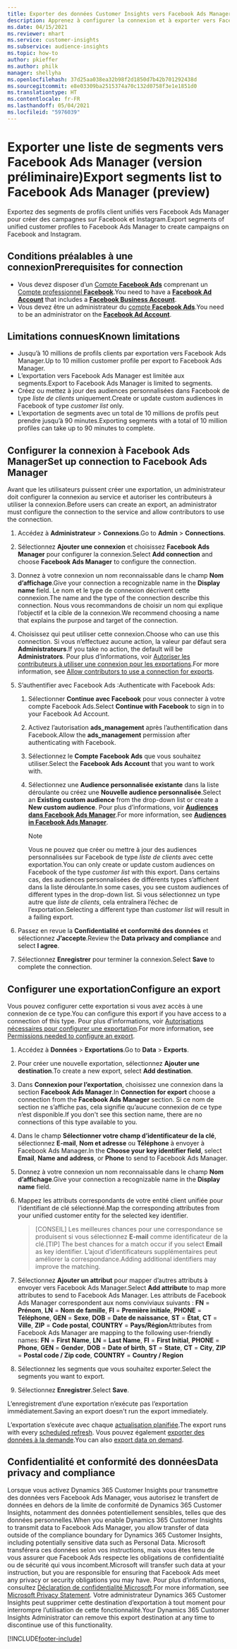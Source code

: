 ```yaml
---
title: Exporter des données Customer Insights vers Facebook Ads Manager
description: Apprenez à configurer la connexion et à exporter vers Facebook Ads Manager.
ms.date: 04/15/2021
ms.reviewer: mhart
ms.service: customer-insights
ms.subservice: audience-insights
ms.topic: how-to
author: pkieffer
ms.author: philk
manager: shellyha
ms.openlocfilehash: 37d25aa038ea32b98f2d1850d7b42b701292438d
ms.sourcegitcommit: e8e03309ba2515374a70c132d0758f3e1e1851d0
ms.translationtype: HT
ms.contentlocale: fr-FR
ms.lasthandoff: 05/04/2021
ms.locfileid: "5976039"
---
```

# <a name="export-segments-list-to-facebook-ads-manager-preview"></a><span data-ttu-id="375a0-103">Exporter une liste de segments vers Facebook Ads Manager (version préliminaire)</span><span class="sxs-lookup"><span data-stu-id="375a0-103">Export segments list to Facebook Ads Manager (preview)</span></span>

<span data-ttu-id="375a0-104">Exportez des segments de profils client unifiés vers Facebook Ads Manager pour créer des campagnes sur Facebook et Instagram.</span><span class="sxs-lookup"><span data-stu-id="375a0-104">Export segments of unified customer profiles to Facebook Ads Manager to create campaigns on Facebook and Instagram.</span></span>

## <a name="prerequisites-for-connection"></a><span data-ttu-id="375a0-105">Conditions préalables à une connexion</span><span class="sxs-lookup"><span data-stu-id="375a0-105">Prerequisites for connection</span></span>

- <span data-ttu-id="375a0-106">Vous devez disposer d’un [Compte **Facebook Ads**](https://www.facebook.com/business/learn/lessons/step-by-step-ads-manager-account) comprenant un [Compte professionnel **Facebook**](https://business.facebook.com/).</span><span class="sxs-lookup"><span data-stu-id="375a0-106">You need to have a [**Facebook Ad Account**](https://www.facebook.com/business/learn/lessons/step-by-step-ads-manager-account) that includes a [**Facebook Business Account**](https://business.facebook.com/).</span></span>
- <span data-ttu-id="375a0-107">Vous devez être un administrateur du [compte **Facebook Ads**](https://www.facebook.com/business/learn/lessons/step-by-step-ads-manager-account).</span><span class="sxs-lookup"><span data-stu-id="375a0-107">You need to be an administrator on the [**Facebook Ad Account**](https://www.facebook.com/business/learn/lessons/step-by-step-ads-manager-account).</span></span>

## <a name="known-limitations"></a><span data-ttu-id="375a0-108">Limitations connues</span><span class="sxs-lookup"><span data-stu-id="375a0-108">Known limitations</span></span>

- <span data-ttu-id="375a0-109">Jusqu’à 10 millions de profils clients par exportation vers Facebook Ads Manager.</span><span class="sxs-lookup"><span data-stu-id="375a0-109">Up to 10 million customer profile per export to Facebook Ads Manager.</span></span>
- <span data-ttu-id="375a0-110">L’exportation vers Facebook Ads Manager est limitée aux segments.</span><span class="sxs-lookup"><span data-stu-id="375a0-110">Export to Facebook Ads Manager is limited to segments.</span></span>
- <span data-ttu-id="375a0-111">Créez ou mettez à jour des audiences personnalisées dans Facebook de type *liste de clients* uniquement.</span><span class="sxs-lookup"><span data-stu-id="375a0-111">Create or update custom audiences in Facebook of type *customer list* only.</span></span>
- <span data-ttu-id="375a0-112">L’exportation de segments avec un total de 10 millions de profils peut prendre jusqu’à 90 minutes.</span><span class="sxs-lookup"><span data-stu-id="375a0-112">Exporting segments with a total of 10 million profiles can take up to 90 minutes to complete.</span></span>

## <a name="set-up-connection-to-facebook-ads-manager"></a><span data-ttu-id="375a0-113">Configurer la connexion à Facebook Ads Manager</span><span class="sxs-lookup"><span data-stu-id="375a0-113">Set up connection to Facebook Ads Manager</span></span>

<span data-ttu-id="375a0-114">Avant que les utilisateurs puissent créer une exportation, un administrateur doit configurer la connexion au service et autoriser les contributeurs à utiliser la connexion.</span><span class="sxs-lookup"><span data-stu-id="375a0-114">Before users can create an export, an administrator must configure the connection to the service and allow contributors to use the connection.</span></span>

1. <span data-ttu-id="375a0-115">Accédez à **Administrateur** > **Connexions**.</span><span class="sxs-lookup"><span data-stu-id="375a0-115">Go to **Admin** > **Connections**.</span></span>

1. <span data-ttu-id="375a0-116">Sélectionnez **Ajouter une connexion** et choisissez **Facebook Ads Manager** pour configurer la connexion.</span><span class="sxs-lookup"><span data-stu-id="375a0-116">Select **Add connection** and choose **Facebook Ads Manager** to configure the connection.</span></span>

1. <span data-ttu-id="375a0-117">Donnez à votre connexion un nom reconnaissable dans le champ **Nom d’affichage**.</span><span class="sxs-lookup"><span data-stu-id="375a0-117">Give your connection a recognizable name in the **Display name** field.</span></span> <span data-ttu-id="375a0-118">Le nom et le type de connexion décrivent cette connexion.</span><span class="sxs-lookup"><span data-stu-id="375a0-118">The name and the type of the connection describe this connection.</span></span> <span data-ttu-id="375a0-119">Nous vous recommandons de choisir un nom qui explique l’objectif et la cible de la connexion.</span><span class="sxs-lookup"><span data-stu-id="375a0-119">We recommend choosing a name that explains the purpose and target of the connection.</span></span>

1. <span data-ttu-id="375a0-120">Choisissez qui peut utiliser cette connexion.</span><span class="sxs-lookup"><span data-stu-id="375a0-120">Choose who can use this connection.</span></span> <span data-ttu-id="375a0-121">Si vous n’effectuez aucune action, la valeur par défaut sera **Administrateurs**.</span><span class="sxs-lookup"><span data-stu-id="375a0-121">If you take no action, the default will be **Administrators**.</span></span> <span data-ttu-id="375a0-122">Pour plus d’informations, voir [Autoriser les contributeurs à utiliser une connexion pour les exportations](connections.md#allow-contributors-to-use-a-connection-for-exports).</span><span class="sxs-lookup"><span data-stu-id="375a0-122">For more information, see [Allow contributors to use a connection for exports](connections.md#allow-contributors-to-use-a-connection-for-exports).</span></span>

1. <span data-ttu-id="375a0-123">S’authentifier avec Facebook Ads :</span><span class="sxs-lookup"><span data-stu-id="375a0-123">Authenticate with Facebook Ads:</span></span> 

   1. <span data-ttu-id="375a0-124">Sélectionner **Continue avec Facebook** pour vous connecter à votre compte Facebook Ads.</span><span class="sxs-lookup"><span data-stu-id="375a0-124">Select **Continue with Facebook** to sign in to your Facebook Ad Account.</span></span>

   1. <span data-ttu-id="375a0-125">Activez l’autorisation **ads_management** après l’authentification dans Facebook.</span><span class="sxs-lookup"><span data-stu-id="375a0-125">Allow the **ads_management** permission after authenticating with Facebook.</span></span>

   1. <span data-ttu-id="375a0-126">Sélectionnez le **Compte Facebook Ads** que vous souhaitez utiliser.</span><span class="sxs-lookup"><span data-stu-id="375a0-126">Select the **Facebook Ads Account** that you want to work with.</span></span>

   1. <span data-ttu-id="375a0-127">Sélectionnez une **Audience personnalisée existante** dans la liste déroulante ou créez une **Nouvelle audience personnalisée**.</span><span class="sxs-lookup"><span data-stu-id="375a0-127">Select an **Existing custom audience** from the drop-down list or create a **New custom audience**.</span></span> <span data-ttu-id="375a0-128">Pour plus d’informations, voir [**Audiences dans Facebook Ads Manager**](https://www.facebook.com/business/help/744354708981227?id=2469097953376494).</span><span class="sxs-lookup"><span data-stu-id="375a0-128">For more information, see [**Audiences in Facebook Ads Manager**](https://www.facebook.com/business/help/744354708981227?id=2469097953376494).</span></span>
      > [!NOTE]
      > <span data-ttu-id="375a0-129">Vous ne pouvez que créer ou mettre à jour des audiences personnalisées sur Facebook de type *liste de clients* avec cette exportation.</span><span class="sxs-lookup"><span data-stu-id="375a0-129">You can only create or update custom audiences on Facebook of the type *customer list* with this export.</span></span> <span data-ttu-id="375a0-130">Dans certains cas, des audiences personnalisées de différents types s’affichent dans la liste déroulante.</span><span class="sxs-lookup"><span data-stu-id="375a0-130">In some cases, you see custom audiences of different types in the drop-down list.</span></span> <span data-ttu-id="375a0-131">Si vous sélectionnez un type autre que *liste de clients*, cela entraînera l’échec de l’exportation.</span><span class="sxs-lookup"><span data-stu-id="375a0-131">Selecting a different type than *customer list* will result in a failing export.</span></span> 

1. <span data-ttu-id="375a0-132">Passez en revue la **Confidentialité et conformité des données** et sélectionnez **J’accepte**.</span><span class="sxs-lookup"><span data-stu-id="375a0-132">Review the **Data privacy and compliance** and select **I agree**.</span></span>

1. <span data-ttu-id="375a0-133">Sélectionnez **Enregistrer** pour terminer la connexion.</span><span class="sxs-lookup"><span data-stu-id="375a0-133">Select **Save** to complete the connection.</span></span>

## <a name="configure-an-export"></a><span data-ttu-id="375a0-134">Configurer une exportation</span><span class="sxs-lookup"><span data-stu-id="375a0-134">Configure an export</span></span>

<span data-ttu-id="375a0-135">Vous pouvez configurer cette exportation si vous avez accès à une connexion de ce type.</span><span class="sxs-lookup"><span data-stu-id="375a0-135">You can configure this export if you have access to a connection of this type.</span></span> <span data-ttu-id="375a0-136">Pour plus d’informations, voir [Autorisations nécessaires pour configurer une exportation](export-destinations.md#set-up-a-new-export).</span><span class="sxs-lookup"><span data-stu-id="375a0-136">For more information, see [Permissions needed to configure an export](export-destinations.md#set-up-a-new-export).</span></span>

1. <span data-ttu-id="375a0-137">Accédez à **Données** > **Exportations**.</span><span class="sxs-lookup"><span data-stu-id="375a0-137">Go to **Data** > **Exports**.</span></span>

1. <span data-ttu-id="375a0-138">Pour créer une nouvelle exportation, sélectionnez **Ajouter une destination**.</span><span class="sxs-lookup"><span data-stu-id="375a0-138">To create a new export, select **Add destination**.</span></span> 

1. <span data-ttu-id="375a0-139">Dans **Connexion pour l’exportation**, choisissez une connexion dans la section **Facebook Ads Manager**.</span><span class="sxs-lookup"><span data-stu-id="375a0-139">In **Connection for export** choose a connection from the **Facebook Ads Manager** section.</span></span> <span data-ttu-id="375a0-140">Si ce nom de section ne s’affiche pas, cela signifie qu’aucune connexion de ce type n’est disponible.</span><span class="sxs-lookup"><span data-stu-id="375a0-140">If you don't see this section name, there are no connections of this type available to you.</span></span>

1. <span data-ttu-id="375a0-141">Dans le champ **Sélectionner votre champ d’identificateur de la clé**, sélectionnez **E-mail**, **Nom et adresse** ou **Téléphone** à envoyer à Facebook Ads Manager.</span><span class="sxs-lookup"><span data-stu-id="375a0-141">In the **Choose your key identifier field**, select **Email**, **Name and address**, or **Phone** to send to Facebook Ads Manager.</span></span> 

1. <span data-ttu-id="375a0-142">Donnez à votre connexion un nom reconnaissable dans le champ **Nom d’affichage**.</span><span class="sxs-lookup"><span data-stu-id="375a0-142">Give your connection a recognizable name in the **Display name** field.</span></span>

1. <span data-ttu-id="375a0-143">Mappez les attributs correspondants de votre entité client unifiée pour l’identifiant de clé sélectionné.</span><span class="sxs-lookup"><span data-stu-id="375a0-143">Map the corresponding attributes from your unified customer entity for the selected key identifier.</span></span>
   > <span data-ttu-id="375a0-144">[CONSEIL] Les meilleures chances pour une correspondance se produisent si vous sélectionnez **E-mail** comme identificateur de la clé.</span><span class="sxs-lookup"><span data-stu-id="375a0-144">[TIP] The best chances for a match occur if you select **Email** as key identifier.</span></span> <span data-ttu-id="375a0-145">L’ajout d’identificateurs supplémentaires peut améliorer la correspondance.</span><span class="sxs-lookup"><span data-stu-id="375a0-145">Adding additional identifiers may improve the matching.</span></span>

1. <span data-ttu-id="375a0-146">Sélectionnez **Ajouter un attribut** pour mapper d’autres attributs à envoyer vers Facebook Ads Manager.</span><span class="sxs-lookup"><span data-stu-id="375a0-146">Select **Add attribute** to map more attributes to send to Facebook Ads Manager.</span></span> <span data-ttu-id="375a0-147">Les attributs de Facebook Ads Manager correspondent aux noms conviviaux suivants : **FN** = **Prénom**, **LN** = **Nom de famille**, **FI** = **Première initiale**, **PHONE** = **Téléphone**, **GEN** = **Sexe**, **DOB** = **Date de naissance**, **ST** = **État**, **CT** = **Ville**, **ZIP** = **Code postal**, **COUNTRY** = **Pays/Région**</span><span class="sxs-lookup"><span data-stu-id="375a0-147">Attributes from Facebook Ads Manager are mapping to the following user-friendly names: **FN** = **First Name**, **LN** = **Last Name**, **FI** = **First Initial**, **PHONE** = **Phone**, **GEN** = **Gender**, **DOB** = **Date of birth**, **ST** = **State**, **CT** = **City**, **ZIP** = **Postal code / Zip code**, **COUNTRY** = **Country / Region**</span></span>

1. <span data-ttu-id="375a0-148">Sélectionnez les segments que vous souhaitez exporter.</span><span class="sxs-lookup"><span data-stu-id="375a0-148">Select the segments you want to export.</span></span>

1. <span data-ttu-id="375a0-149">Sélectionnez **Enregistrer**.</span><span class="sxs-lookup"><span data-stu-id="375a0-149">Select **Save**.</span></span>

<span data-ttu-id="375a0-150">L’enregistrement d’une exportation n’exécute pas l’exportation immédiatement.</span><span class="sxs-lookup"><span data-stu-id="375a0-150">Saving an export doesn't run the export immediately.</span></span>

<span data-ttu-id="375a0-151">L’exportation s’exécute avec chaque [actualisation planifiée](system.md#schedule-tab).</span><span class="sxs-lookup"><span data-stu-id="375a0-151">The export runs with every [scheduled refresh](system.md#schedule-tab).</span></span> <span data-ttu-id="375a0-152">Vous pouvez également [exporter des données à la demande](export-destinations.md#run-exports-on-demand).</span><span class="sxs-lookup"><span data-stu-id="375a0-152">You can also [export data on demand](export-destinations.md#run-exports-on-demand).</span></span> 

## <a name="data-privacy-and-compliance"></a><span data-ttu-id="375a0-153">Confidentialité et conformité des données</span><span class="sxs-lookup"><span data-stu-id="375a0-153">Data privacy and compliance</span></span>

<span data-ttu-id="375a0-154">Lorsque vous activez Dynamics 365 Customer Insights pour transmettre des données vers Facebook Ads Manager, vous autorisez le transfert de données en dehors de la limite de conformité de Dynamics 365 Customer Insights, notamment des données potentiellement sensibles, telles que des données personnelles.</span><span class="sxs-lookup"><span data-stu-id="375a0-154">When you enable Dynamics 365 Customer Insights to transmit data to Facebook Ads Manager, you allow transfer of data outside of the compliance boundary for Dynamics 365 Customer Insights, including potentially sensitive data such as Personal Data.</span></span> <span data-ttu-id="375a0-155">Microsoft transférera ces données selon vos instructions, mais vous êtes tenu de vous assurer que Facebook Ads respecte les obligations de confidentialité ou de sécurité qui vous incombent.</span><span class="sxs-lookup"><span data-stu-id="375a0-155">Microsoft will transfer such data at your instruction, but you are responsible for ensuring that Facebook Ads meet any privacy or security obligations you may have.</span></span> <span data-ttu-id="375a0-156">Pour plus d’informations, consultez [Déclaration de confidentialité Microsoft](https://go.microsoft.com/fwlink/?linkid=396732).</span><span class="sxs-lookup"><span data-stu-id="375a0-156">For more information, see [Microsoft Privacy Statement](https://go.microsoft.com/fwlink/?linkid=396732).</span></span>
<span data-ttu-id="375a0-157">Votre administrateur Dynamics 365 Customer Insights peut supprimer cette destination d’exportation à tout moment pour interrompre l’utilisation de cette fonctionnalité.</span><span class="sxs-lookup"><span data-stu-id="375a0-157">Your Dynamics 365 Customer Insights Administrator can remove this export destination at any time to discontinue use of this functionality.</span></span>


[!INCLUDE[footer-include](../includes/footer-banner.md)]
